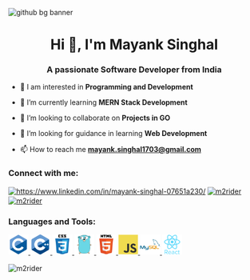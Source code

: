 
![github bg banner](https://github.com/M2rider/M2rider/assets/129592380/2ffd5736-23fd-4986-9c00-9dc55d4ae10d)

<h1 align="center">Hi 👋, I'm Mayank Singhal</h1>
<h3 align="center">A passionate Software Developer from India</h3>

- 🔭 I am interested in **Programming and Development**

- 🌱 I’m currently learning **MERN Stack Development**

- 👯 I’m looking to collaborate on **Projects in GO**

- 🤝 I’m looking for guidance in learning **Web Development**

- 📫 How to reach me **mayank.singhal1703@gmail.com**

<h3 align="left">Connect with me:</h3>
<p align="left">
<a href="https://www.linkedin.com/in/mayank-singhal-07651a230/" target="blank"><img align="center" src="https://raw.githubusercontent.com/rahuldkjain/github-profile-readme-generator/master/src/images/icons/Social/linked-in-alt.svg" alt="https://www.linkedin.com/in/mayank-singhal-07651a230/" height="30" width="40" /></a>
  <a href="https://www.leetcode.com/m2rider" target="blank"><img align="center" src="https://raw.githubusercontent.com/rahuldkjain/github-profile-readme-generator/master/src/images/icons/Social/leet-code.svg" alt="m2rider" height="30" width="40" /></a>
<a href="https://codeforces.com/profile/m2rider" target="blank"><img align="center" src="https://raw.githubusercontent.com/rahuldkjain/github-profile-readme-generator/master/src/images/icons/Social/codeforces.svg" alt="m2rider" height="30" width="40" /></a>
</p>

<h3 align="left">Languages and Tools:</h3>
<p align="left"> <a href="https://www.cprogramming.com/" target="_blank" rel="noreferrer"> <img src="https://raw.githubusercontent.com/devicons/devicon/master/icons/c/c-original.svg" alt="c" width="40" height="40"/> </a> <a href="https://www.w3schools.com/cpp/" target="_blank" rel="noreferrer"> <img src="https://raw.githubusercontent.com/devicons/devicon/master/icons/cplusplus/cplusplus-original.svg" alt="cplusplus" width="40" height="40"/> </a> <a href="https://www.w3schools.com/css/" target="_blank" rel="noreferrer"> <img src="https://raw.githubusercontent.com/devicons/devicon/master/icons/css3/css3-original-wordmark.svg" alt="css3" width="40" height="40"/> </a> <a href="https://golang.org" target="_blank" rel="noreferrer"> <img src="https://raw.githubusercontent.com/devicons/devicon/master/icons/go/go-original.svg" alt="go" width="40" height="40"/> </a> <a href="https://www.w3.org/html/" target="_blank" rel="noreferrer"> <img src="https://raw.githubusercontent.com/devicons/devicon/master/icons/html5/html5-original-wordmark.svg" alt="html5" width="40" height="40"/> </a> <a href="https://developer.mozilla.org/en-US/docs/Web/JavaScript" target="_blank" rel="noreferrer"> <img src="https://raw.githubusercontent.com/devicons/devicon/master/icons/javascript/javascript-original.svg" alt="javascript" width="40" height="40"/> </a> <a href="https://www.mysql.com/" target="_blank" rel="noreferrer"> <img src="https://raw.githubusercontent.com/devicons/devicon/master/icons/mysql/mysql-original-wordmark.svg" alt="mysql" width="40" height="40"/> </a> <a href="https://reactjs.org/" target="_blank" rel="noreferrer"> <img src="https://raw.githubusercontent.com/devicons/devicon/master/icons/react/react-original-wordmark.svg" alt="react" width="40" height="40"/> </a> </p>

<p><img align="center" src="https://github-readme-stats.vercel.app/api/top-langs?username=m2rider&show_icons=true&locale=en&layout=compact" alt="m2rider" /></p>


<!--
- 👋 Hi, I’m Mayank Singhal
- 👀 I’m interested in Programming and Developing
- 🌱 I’m currently discovering Web Development
- 💞️ I’m looking to collaborate on Projects on Go
- 📫 Reach out to me at mayank.singhal1703@gmail.com
-->

<!---
M2rider/M2rider is a ✨ special ✨ repository because its `README.md` (this file) appears on your GitHub profile.
You can click the Preview link to take a look at your changes.
--->
